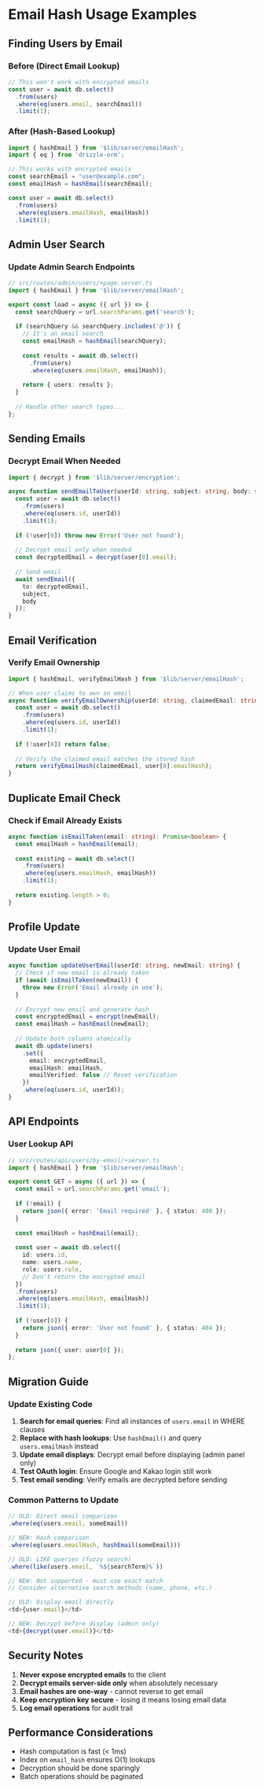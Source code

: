 # Email Hash Usage Examples

## Finding Users by Email

### Before (Direct Email Lookup)
```typescript
// This won't work with encrypted emails
const user = await db.select()
  .from(users)
  .where(eq(users.email, searchEmail))
  .limit(1);
```

### After (Hash-Based Lookup)
```typescript
import { hashEmail } from '$lib/server/emailHash';
import { eq } from 'drizzle-orm';

// This works with encrypted emails
const searchEmail = "user@example.com";
const emailHash = hashEmail(searchEmail);

const user = await db.select()
  .from(users)
  .where(eq(users.emailHash, emailHash))
  .limit(1);
```

## Admin User Search

### Update Admin Search Endpoints
```typescript
// src/routes/admin/users/+page.server.ts
import { hashEmail } from '$lib/server/emailHash';

export const load = async ({ url }) => {
  const searchQuery = url.searchParams.get('search');
  
  if (searchQuery && searchQuery.includes('@')) {
    // It's an email search
    const emailHash = hashEmail(searchQuery);
    
    const results = await db.select()
      .from(users)
      .where(eq(users.emailHash, emailHash));
    
    return { users: results };
  }
  
  // Handle other search types...
};
```

## Sending Emails

### Decrypt Email When Needed
```typescript
import { decrypt } from '$lib/server/encryption';

async function sendEmailToUser(userId: string, subject: string, body: string) {
  const user = await db.select()
    .from(users)
    .where(eq(users.id, userId))
    .limit(1);
  
  if (!user[0]) throw new Error('User not found');
  
  // Decrypt email only when needed
  const decryptedEmail = decrypt(user[0].email);
  
  // Send email
  await sendEmail({
    to: decryptedEmail,
    subject,
    body
  });
}
```

## Email Verification

### Verify Email Ownership
```typescript
import { hashEmail, verifyEmailHash } from '$lib/server/emailHash';

// When user claims to own an email
async function verifyEmailOwnership(userId: string, claimedEmail: string) {
  const user = await db.select()
    .from(users)
    .where(eq(users.id, userId))
    .limit(1);
  
  if (!user[0]) return false;
  
  // Verify the claimed email matches the stored hash
  return verifyEmailHash(claimedEmail, user[0].emailHash);
}
```

## Duplicate Email Check

### Check if Email Already Exists
```typescript
async function isEmailTaken(email: string): Promise<boolean> {
  const emailHash = hashEmail(email);
  
  const existing = await db.select()
    .from(users)
    .where(eq(users.emailHash, emailHash))
    .limit(1);
  
  return existing.length > 0;
}
```

## Profile Update

### Update User Email
```typescript
async function updateUserEmail(userId: string, newEmail: string) {
  // Check if new email is already taken
  if (await isEmailTaken(newEmail)) {
    throw new Error('Email already in use');
  }
  
  // Encrypt new email and generate hash
  const encryptedEmail = encrypt(newEmail);
  const emailHash = hashEmail(newEmail);
  
  // Update both columns atomically
  await db.update(users)
    .set({
      email: encryptedEmail,
      emailHash: emailHash,
      emailVerified: false // Reset verification
    })
    .where(eq(users.id, userId));
}
```

## API Endpoints

### User Lookup API
```typescript
// src/routes/api/users/by-email/+server.ts
import { hashEmail } from '$lib/server/emailHash';

export const GET = async ({ url }) => {
  const email = url.searchParams.get('email');
  
  if (!email) {
    return json({ error: 'Email required' }, { status: 400 });
  }
  
  const emailHash = hashEmail(email);
  
  const user = await db.select({
    id: users.id,
    name: users.name,
    role: users.role,
    // Don't return the encrypted email
  })
  .from(users)
  .where(eq(users.emailHash, emailHash))
  .limit(1);
  
  if (!user[0]) {
    return json({ error: 'User not found' }, { status: 404 });
  }
  
  return json({ user: user[0] });
};
```

## Migration Guide

### Update Existing Code

1. **Search for email queries**: Find all instances of `users.email` in WHERE clauses
2. **Replace with hash lookups**: Use `hashEmail()` and query `users.emailHash` instead
3. **Update email displays**: Decrypt email before displaying (admin panel only)
4. **Test OAuth login**: Ensure Google and Kakao login still work
5. **Test email sending**: Verify emails are decrypted before sending

### Common Patterns to Update

```typescript
// OLD: Direct email comparison
.where(eq(users.email, someEmail))

// NEW: Hash comparison
.where(eq(users.emailHash, hashEmail(someEmail)))

// OLD: LIKE queries (fuzzy search)
.where(like(users.email, `%${searchTerm}%`))

// NEW: Not supported - must use exact match
// Consider alternative search methods (name, phone, etc.)

// OLD: Display email directly
<td>{user.email}</td>

// NEW: Decrypt before display (admin only)
<td>{decrypt(user.email)}</td>
```

## Security Notes

1. **Never expose encrypted emails** to the client
2. **Decrypt emails server-side only** when absolutely necessary
3. **Email hashes are one-way** - cannot reverse to get email
4. **Keep encryption key secure** - losing it means losing email data
5. **Log email operations** for audit trail

## Performance Considerations

- Hash computation is fast (< 1ms)
- Index on `email_hash` ensures O(1) lookups
- Decryption should be done sparingly
- Batch operations should be paginated